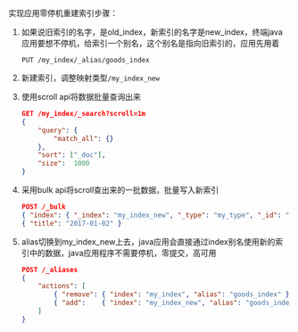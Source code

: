 实现应用零停机重建索引步骤：

1. 如果说旧索引的名字，是old_index，新索引的名字是new_index，终端java应用要想不停机，给索引一个别名，这个别名是指向旧索引的，应用先用着

   ```
   PUT /my_index/_alias/goods_index
   ```

2. 新建索引，调整映射类型`/my_index_new`

3. 使用scroll api将数据批量查询出来

   ```json
   GET /my_index/_search?scroll=1m
   {
       "query": {
           "match_all": {}
       },
       "sort": ["_doc"],
       "size":  1000
   }
   ```

4. 采用bulk api将scroll查出来的一批数据，批量写入新索引

   ```json
   POST /_bulk
   { "index": { "_index": "my_index_new", "_type": "my_type", "_id": "2" }}
   { "title": "2017-01-02" }
   ```

5. alias切换到my_index_new上去，java应用会直接通过index别名使用新的索引中的数据，java应用程序不需要停机，零提交，高可用

   ```json
   POST /_aliases
   {
       "actions": [
           { "remove": { "index": "my_index", "alias": "goods_index" }},
           { "add":    { "index": "my_index_new", "alias": "goods_index" }}
       ]
   }
   ```
